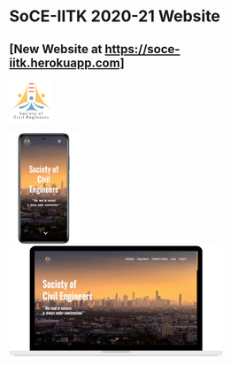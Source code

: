 # SoCE-IITK 2020-21 Website

## [New Website at https://soce-iitk.herokuapp.com]

<code><img height="80" src = "assets/soce_logo.png"></code>

<code><img height="200" src = "assets/soce-mobile.png"></code>
<code><img height="200" src = "assets/soce-pc.png"></code>
